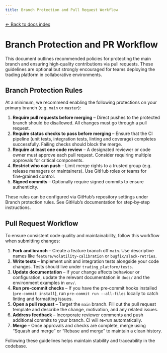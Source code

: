```yaml
---
title: Branch Protection and Pull Request Workflow
---
```


[← Back to docs index](./_index.md)

# Branch Protection and PR Workflow

This document outlines recommended policies for protecting the main branch
and ensuring high‑quality contributions via pull requests.  These
guidelines are optional but strongly encouraged for teams deploying the
trading platform in collaborative environments.

## Branch Protection Rules

At a minimum, we recommend enabling the following protections on your
primary branch (e.g. `main` or `master`):

1. **Require pull requests before merging** – Direct pushes to the
   protected branch should be disallowed.  All changes must go through
   a pull request.
2. **Require status checks to pass before merging** – Ensure that the CI
   pipeline (unit tests, integration tests, linting and coverage)
   completes successfully.  Failing checks should block the merge.
3. **Require at least one code review** – A designated reviewer or
   code owner must approve each pull request.  Consider requiring
   multiple approvals for critical components.
4. **Restrict who can push** – Limit merge rights to a trusted group
   (e.g. release managers or maintainers).  Use GitHub roles or teams
   for fine‑grained control.
5. **Signed commits** – Optionally require signed commits to ensure
   authenticity.

These rules can be configured via GitHub’s repository settings under
Branch protection rules.  See GitHub’s documentation for step‑by‑step
instructions.

## Pull Request Workflow

To ensure consistent code quality and maintainability, follow this
workflow when submitting changes:

1. **Fork and branch** – Create a feature branch off `main`.  Use
   descriptive names like `feature/volatility-calibration` or
   `bugfix/slack-retries`.
2. **Write tests** – Implement unit and integration tests alongside
   your code changes.  Tests should live under `trading_platform/tests`.
3. **Update documentation** – If your change affects behaviour or
   configuration, update the relevant documentation in `docs/` and the
   environment examples in `env/`.
4. **Run pre-commit checks** – If you have the pre‑commit hooks
   installed (`pre-commit install`), run `pre-commit run --all-files`
   locally to catch linting and formatting issues.
5. **Open a pull request** – Target the `main` branch.  Fill out the
   pull request template and describe the change, motivation, and any
   related issues.
6. **Address feedback** – Incorporate reviewer comments and push
   additional commits to your branch.  CI will re‑run automatically.
7. **Merge** – Once approvals and checks are complete, merge using
   “Squash and merge” or “Rebase and merge” to maintain a clean
   history.

Following these guidelines helps maintain stability and traceability in
the codebase.